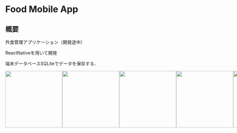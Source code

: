 # Food Mobile App

## 概要

外食管理アプリケーション（開発途中）

ReactNativeを用いて開発

端末データベースSQLiteでデータを保存する．

<div style="display:flex">
  
  <img src="https://user-images.githubusercontent.com/89395132/172054182-8aef5f80-80c1-4cae-a8d3-ffeb9dbc67d8.PNG" width="180px"/>
  
  <img src="https://user-images.githubusercontent.com/89395132/172054235-fe519f93-daa5-46c5-a3c1-a7d2bf4d967e.PNG" width="180px"/>
  
  <img src="https://user-images.githubusercontent.com/89395132/172054241-e6cd0819-de40-4685-a316-9503ce91024e.PNG" width="180px"/>
  
  <img src="https://user-images.githubusercontent.com/89395132/172054243-0b432b84-649b-4653-be2a-5ab8abdf8739.PNG" width="180px"/>
  
  <img src="https://user-images.githubusercontent.com/89395132/172054222-ab3b0340-4669-4bf6-a5f3-68b1261dacc5.PNG" width="180px"/>
  
</div>

